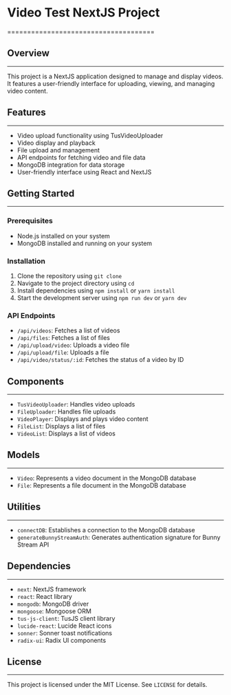 

# Video Test NextJS Project
=====================================

## Overview
-----------

This project is a NextJS application designed to manage and display videos. It features a user-friendly interface for uploading, viewing, and managing video content.

## Features
------------

*   Video upload functionality using TusVideoUploader
*   Video display and playback
*   File upload and management
*   API endpoints for fetching video and file data
*   MongoDB integration for data storage
*   User-friendly interface using React and NextJS

## Getting Started
---------------

### Prerequisites

*   Node.js installed on your system
*   MongoDB installed and running on your system

### Installation

1.  Clone the repository using `git clone`
2.  Navigate to the project directory using `cd`
3.  Install dependencies using `npm install` or `yarn install`
4.  Start the development server using `npm run dev` or `yarn dev`

### API Endpoints

*   `/api/videos`: Fetches a list of videos
*   `/api/files`: Fetches a list of files
*   `/api/upload/video`: Uploads a video file
*   `/api/upload/file`: Uploads a file
*   `/api/video/status/:id`: Fetches the status of a video by ID

## Components
------------

*   `TusVideoUploader`: Handles video uploads
*   `FileUploader`: Handles file uploads
*   `VideoPlayer`: Displays and plays video content
*   `FileList`: Displays a list of files
*   `VideoList`: Displays a list of videos

## Models
---------

*   `Video`: Represents a video document in the MongoDB database
*   `File`: Represents a file document in the MongoDB database

## Utilities
------------

*   `connectDB`: Establishes a connection to the MongoDB database
*   `generateBunnyStreamAuth`: Generates authentication signature for Bunny Stream API

## Dependencies
------------

*   `next`: NextJS framework
*   `react`: React library
*   `mongodb`: MongoDB driver
*   `mongoose`: Mongoose ORM
*   `tus-js-client`: TusJS client library
*   `lucide-react`: Lucide React icons
*   `sonner`: Sonner toast notifications
*   `radix-ui`: Radix UI components

## License
-------

This project is licensed under the MIT License. See `LICENSE` for details.
